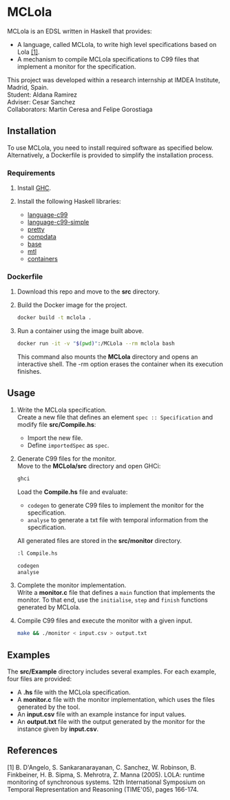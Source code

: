 # MCLola

MCLola is an EDSL written in Haskell that provides:

* A language, called MCLola, to write high level specifications based on Lola [[1]](#1).
* A mechanism to compile MCLola specifications to C99 files that implement a monitor for the specification.

This project was developed within a research internship at IMDEA Institute, Madrid, Spain. <br />
Student: Aldana Ramirez <br />
Adviser: Cesar Sanchez <br />
Collaborators: Martin Ceresa and Felipe Gorostiaga <br />

## Installation

To use MCLola, you need to install required software as specified below. Alternatively, a Dockerfile is provided to simplify the installation process.

### Requirements

1. Install [GHC](https://www.haskell.org/ghc/).

2. Install the following Haskell libraries:

	* [language-c99](https://hackage.haskell.org/package/language-c99)
	* [language-c99-simple](https://hackage.haskell.org/package/language-c99-simple)
	* [pretty](https://hackage.haskell.org/package/pretty)
	* [compdata](https://hackage.haskell.org/package/compdata-0.12.1)
	* [base](https://hackage.haskell.org/package/base)
	* [mtl](https://hackage.haskell.org/package/mtl)
	* [containers](https://hackage.haskell.org/package/containers)


### Dockerfile

1. Download this repo and move to the **src** directory.

2. Build the Docker image for the project.
    ```bash
    docker build -t mclola .
    ```

3. Run a container using the image built above.
    ```bash
    docker run -it -v "$(pwd)":/MCLola --rm mclola bash
    ```
    This command also mounts the **MCLola** directory and opens an interactive shell. The -rm option erases the container when its execution finishes.


## Usage

1. Write the MCLola specification. <br />
Create a new file that defines an element `spec :: Specification` and modify file **src/Compile.hs**:
	* Import the new file.
	* Define `importedSpec` as `spec`.

2. Generate C99 files for the monitor.   
    Move to the **MCLola/src** directory and open GHCi:  
    ```bash
    ghci
    ``` 
    Load the **Compile.hs** file and evaluate:
	* `codegen` to generate C99 files to implement the monitor for the specification.
	* `analyse` to generate a txt file with temporal information from the specification.   

    All generated files are stored in the **src/monitor** directory.
        
    ```bash
    :l Compile.hs

    codegen
    analyse
    ```

3. Complete the monitor implementation.  
    Write a **monitor.c** file that defines a `main` function that implements the monitor. To that end, use the `initialise`, `step` and `finish` functions generated by MCLola. <br />

4. Compile C99 files and execute the monitor with a given input.
        
    ```bash
    make && ./monitor < input.csv > output.txt
    ```


## Examples

The **src/Example** directory includes several examples. For each example, four files are provided:

 * A **.hs** file with the MCLola specification.
 * A **monitor.c** file with the monitor implementation, which uses the files generated by the tool.
 * An **input.csv** file with an example instance for input values.
 * An **output.txt** file with the output generated by the monitor for the instance given by **input.csv**.


## References
<a id="1">[1]</a> 
B. D'Angelo, S. Sankaranarayanan, C. Sanchez, W. Robinson, B. Finkbeiner, H. B. Sipma, S. Mehrotra, Z. Manna (2005).
LOLA: runtime monitoring of synchronous systems.
12th International Symposium on Temporal Representation and Reasoning (TIME'05), pages 166-174.
